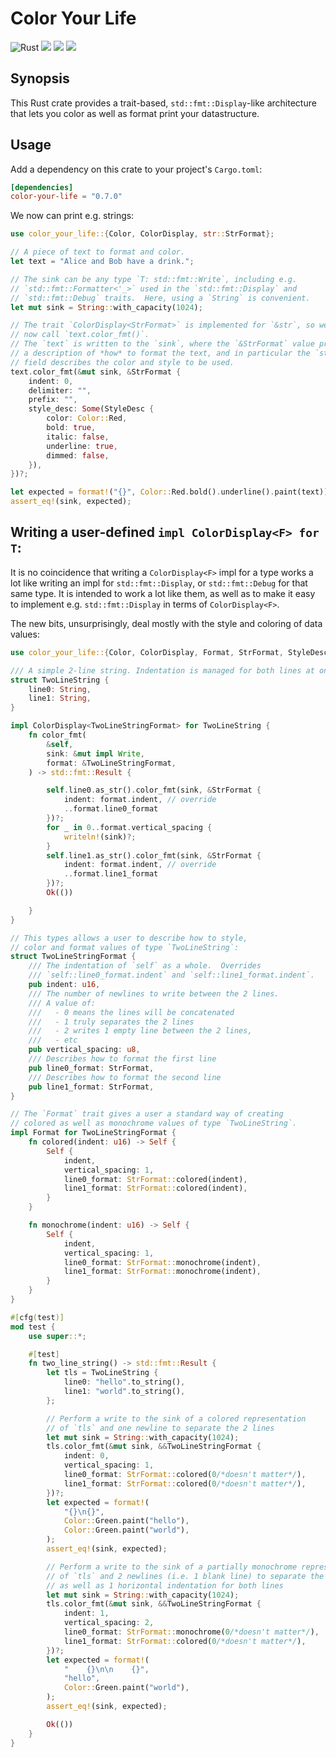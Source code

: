 # Color Your Life

![Rust](https://github.com/jjpe/color-your-life/workflows/Rust/badge.svg)
[![](https://img.shields.io/crates/v/color-your-life?label=color-your-life)](https://crates.io/crates/color-your-life)
![](https://img.shields.io/badge/rustc-1.26+-darkcyan.svg)
![](https://img.shields.io/crates/l/color-your-life)

## Synopsis

This Rust crate provides a trait-based, `std::fmt::Display`-like architecture
that lets you color as well as format print your datastructure.

## Usage

Add a dependency on this crate to your project's `Cargo.toml`:
``` toml
[dependencies]
color-your-life = "0.7.0"
```

We now can print e.g. strings:
```rust
use color_your_life::{Color, ColorDisplay, str::StrFormat};

// A piece of text to format and color.
let text = "Alice and Bob have a drink.";

// The sink can be any type `T: std::fmt::Write`, including e.g.
// `std::fmt::Formatter<'_>` used in the `std::fmt::Display` and
// `std::fmt::Debug` traits.  Here, using a `String` is convenient.
let mut sink = String::with_capacity(1024);

// The trait `ColorDisplay<StrFormat>` is implemented for `&str`, so we can
// now call `text.color_fmt()`.
// The `text` is written to the `sink`, where the `&StrFormat` value provides
// a description of *how* to format the text, and in particular the `style_desc`
// field describes the color and style to be used.
text.color_fmt(&mut sink, &StrFormat {
    indent: 0,
    delimiter: "",
    prefix: "",
    style_desc: Some(StyleDesc {
        color: Color::Red,
        bold: true,
        italic: false,
        underline: true,
        dimmed: false,
    }),
})?;

let expected = format!("{}", Color::Red.bold().underline().paint(text));
assert_eq!(sink, expected);
```

## Writing a user-defined `impl ColorDisplay<F> for T`:

It is no coincidence that writing a `ColorDisplay<F>` impl for a type works
a lot like writing an impl for `std::fmt::Display`, or `std::fmt::Debug` for
that same type.
It is intended to work a lot like them, as well as to make it easy
to implement e.g. `std::fmt::Display` in terms of `ColorDisplay<F>`.

The new bits, unsurprisingly, deal mostly with the style and coloring
of data values:
``` rust
use color_your_life::{Color, ColorDisplay, Format, StrFormat, StyleDesc};

/// A simple 2-line string. Indentation is managed for both lines at once.
struct TwoLineString {
    line0: String,
    line1: String,
}

impl ColorDisplay<TwoLineStringFormat> for TwoLineString {
    fn color_fmt(
        &self,
        sink: &mut impl Write,
        format: &TwoLineStringFormat,
    ) -> std::fmt::Result {

        self.line0.as_str().color_fmt(sink, &StrFormat {
            indent: format.indent, // override
            ..format.line0_format
        })?;
        for _ in 0..format.vertical_spacing {
            writeln!(sink)?;
        }
        self.line1.as_str().color_fmt(sink, &StrFormat {
            indent: format.indent, // override
            ..format.line1_format
        })?;
        Ok(())

    }
}

// This types allows a user to describe how to style,
// color and format values of type `TwoLineString`:
struct TwoLineStringFormat {
    /// The indentation of `self` as a whole.  Overrides
    /// `self::line0_format.indent` and `self::line1_format.indent`.
    pub indent: u16,
    /// The number of newlines to write between the 2 lines.
    /// A value of:
    ///   - 0 means the lines will be concatenated
    ///   - 1 truly separates the 2 lines
    ///   - 2 writes 1 empty line between the 2 lines,
    ///   - etc
    pub vertical_spacing: u8,
    /// Describes how to format the first line
    pub line0_format: StrFormat,
    /// Describes how to format the second line
    pub line1_format: StrFormat,
}

// The `Format` trait gives a user a standard way of creating
// colored as well as monochrome values of type `TwoLineString`.
impl Format for TwoLineStringFormat {
    fn colored(indent: u16) -> Self {
        Self {
            indent,
            vertical_spacing: 1,
            line0_format: StrFormat::colored(indent),
            line1_format: StrFormat::colored(indent),
        }
    }

    fn monochrome(indent: u16) -> Self {
        Self {
            indent,
            vertical_spacing: 1,
            line0_format: StrFormat::monochrome(indent),
            line1_format: StrFormat::monochrome(indent),
        }
    }
}

#[cfg(test)]
mod test {
    use super::*;

    #[test]
    fn two_line_string() -> std::fmt::Result {
        let tls = TwoLineString {
            line0: "hello".to_string(),
            line1: "world".to_string(),
        };

        // Perform a write to the sink of a colored representation
        // of `tls` and one newline to separate the 2 lines
        let mut sink = String::with_capacity(1024);
        tls.color_fmt(&mut sink, &&TwoLineStringFormat {
            indent: 0,
            vertical_spacing: 1,
            line0_format: StrFormat::colored(0/*doesn't matter*/),
            line1_format: StrFormat::colored(0/*doesn't matter*/),
        })?;
        let expected = format!(
            "{}\n{}",
            Color::Green.paint("hello"),
            Color::Green.paint("world"),
        );
        assert_eq!(sink, expected);

        // Perform a write to the sink of a partially monochrome representation
        // of `tls` and 2 newlines (i.e. 1 blank line) to separate the 2 lines,
        // as well as 1 horizontal indentation for both lines
        let mut sink = String::with_capacity(1024);
        tls.color_fmt(&mut sink, &&TwoLineStringFormat {
            indent: 1,
            vertical_spacing: 2,
            line0_format: StrFormat::monochrome(0/*doesn't matter*/),
            line1_format: StrFormat::colored(0/*doesn't matter*/),
        })?;
        let expected = format!(
            "    {}\n\n    {}",
            "hello",
            Color::Green.paint("world"),
        );
        assert_eq!(sink, expected);

        Ok(())
    }
}

```
